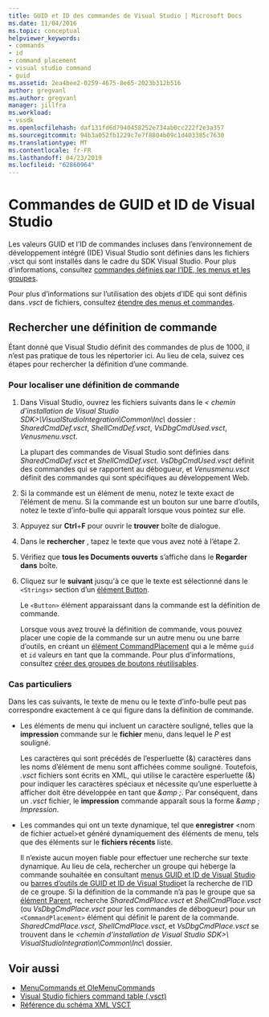 ```yaml
---
title: GUID et ID des commandes de Visual Studio | Microsoft Docs
ms.date: 11/04/2016
ms.topic: conceptual
helpviewer_keywords:
- commands
- id
- command placement
- visual studio command
- guid
ms.assetid: 2ea4bee2-0259-4675-8e65-2023b312b516
author: gregvanl
ms.author: gregvanl
manager: jillfra
ms.workload:
- vssdk
ms.openlocfilehash: daf131fd6d7940458252e734ab0cc222f2e3a357
ms.sourcegitcommit: 94b3a052fb1229c7e7f8804b09c1d403385c7630
ms.translationtype: MT
ms.contentlocale: fr-FR
ms.lasthandoff: 04/23/2019
ms.locfileid: "62860964"
---
```

# <a name="guids-and-ids-of-visual-studio-commands"></a>Commandes de GUID et ID de Visual Studio
Les valeurs GUID et l’ID de commandes incluses dans l’environnement de développement intégré (IDE) Visual Studio sont définies dans les fichiers .vsct qui sont installés dans le cadre du SDK Visual Studio. Pour plus d’informations, consultez [commandes définies par l’IDE, les menus et les groupes](../../extensibility/internals/ide-defined-commands-menus-and-groups.md).

 Pour plus d’informations sur l’utilisation des objets d’IDE qui sont définis dans *.vsct* de fichiers, consultez [étendre des menus et commandes](../../extensibility/extending-menus-and-commands.md).

## <a name="find-a-command-definition"></a>Rechercher une définition de commande
 Étant donné que Visual Studio définit des commandes de plus de 1000, il n’est pas pratique de tous les répertorier ici. Au lieu de cela, suivez ces étapes pour rechercher la définition d’une commande.

### <a name="to-locate-a-command-definition"></a>Pour localiser une définition de commande

1. Dans Visual Studio, ouvrez les fichiers suivants dans le *< chemin d’installation de Visual Studio SDK\>\VisualStudioIntegration\Common\Inc\\*  dossier : *SharedCmdDef.vsct*, *ShellCmdDef.vsct*, *VsDbgCmdUsed.vsct*, *Venusmenu.vsct*.

    La plupart des commandes de Visual Studio sont définies dans *SharedCmdDef.vsct* et *ShellCmdDef.vsct*. *VsDbgCmdUsed.vsct* définit des commandes qui se rapportent au débogueur, et *Venusmenu.vsct* définit des commandes qui sont spécifiques au développement Web.

2. Si la commande est un élément de menu, notez le texte exact de l’élément de menu. Si la commande est un bouton sur une barre d’outils, notez le texte d’info-bulle qui apparaît lorsque vous pointez sur elle.

3. Appuyez sur **Ctrl**+**F** pour ouvrir le **trouver** boîte de dialogue.

4. Dans le **rechercher** , tapez le texte que vous avez noté à l’étape 2.

5. Vérifiez que **tous les Documents ouverts** s’affiche dans le **Regarder dans** boîte.

6. Cliquez sur le **suivant** jusqu'à ce que le texte est sélectionné dans le `<Strings>` section d’un [élément Button](../../extensibility/button-element.md).

    Le `<Button>` élément apparaissant dans la commande est la définition de commande.

   Lorsque vous avez trouvé la définition de commande, vous pouvez placer une copie de la commande sur un autre menu ou une barre d’outils, en créant un [élément CommandPlacement](../../extensibility/commandplacement-element.md) qui a le même `guid` et `id` valeurs en tant que la commande. Pour plus d’informations, consultez [créer des groupes de boutons réutilisables](../../extensibility/creating-reusable-groups-of-buttons.md).

### <a name="special-cases"></a>Cas particuliers
 Dans les cas suivants, le texte de menu ou le texte d’info-bulle peut pas correspondre exactement à ce qui figure dans la définition de commande.

- Les éléments de menu qui incluent un caractère souligné, telles que la **impression** commande sur le **fichier** menu, dans lequel le *P* est souligné.

     Les caractères qui sont précédés de l’esperluette (&) caractères dans les noms d’élément de menu sont affichées comme souligné. Toutefois, *.vsct* fichiers sont écrits en XML, qui utilise le caractère esperluette (&) pour indiquer les caractères spéciaux et nécessite qu’une esperluette à afficher doit être développée en tant que  *&amp;amp ;*. Par conséquent, dans un *.vsct* fichier, le **impression** commande apparaît sous la forme  *&amp;amp ; Impression*.

- Les commandes qui ont un texte dynamique, tel que **enregistrer** \<nom de fichier actuel\>et généré dynamiquement des éléments de menu, tels que des éléments sur le **fichiers récents** liste.

     Il n’existe aucun moyen fiable pour effectuer une recherche sur texte dynamique. Au lieu de cela, rechercher un groupe qui héberge la commande souhaitée en consultant [menus GUID et ID de Visual Studio](../../extensibility/internals/guids-and-ids-of-visual-studio-menus.md) ou [barres d’outils de GUID et ID de Visual Studio](../../extensibility/internals/guids-and-ids-of-visual-studio-toolbars.md)et la recherche de l’ID de ce groupe. Si la définition de la commande n’a pas le groupe que sa [élément Parent](../../extensibility/parent-element.md), recherche *SharedCmdPlace.vsct* et *ShellCmdPlace.vsct* (ou  *VsDbgCmdPlace.vsct* pour les commandes de débogueur) pour un `<CommandPlacement>` élément qui définit le parent de la commande. *SharedCmdPlace.vsct*, *ShellCmdPlace.vsct*, et *VsDbgCmdPlace.vsct* se trouvent dans le *\<chemin d’installation de Visual Studio SDK\>\ VisualStudioIntegration\Common\Inc\\* dossier.

## <a name="see-also"></a>Voir aussi
- [MenuCommands et OleMenuCommands](../../extensibility/menucommands-vs-olemenucommands.md)
- [Visual Studio fichiers command table (.vsct)](../../extensibility/internals/visual-studio-command-table-dot-vsct-files.md)
- [Référence du schéma XML VSCT](../../extensibility/vsct-xml-schema-reference.md)
